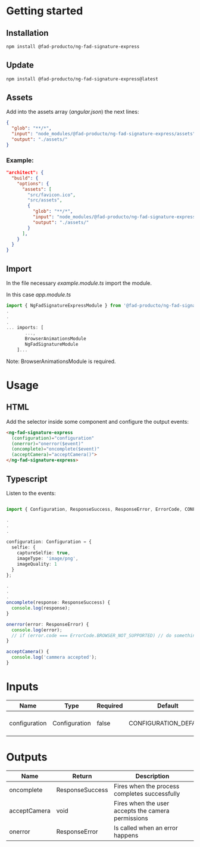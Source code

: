 # Getting started

## Installation

``` bash
npm install @fad-producto/ng-fad-signature-express
```

## Update

``` bash
npm install @fad-producto/ng-fad-signature-express@latest
```

## Assets
Add into the assets array (*angular.json*) the next lines:
``` json
{
  "glob": "**/*",
  "input": "node_modules/@fad-producto/ng-fad-signature-express/assets",
  "output": "./assets/"
}
``` 
### Example:
```json
"architect": {
  "build": {
    "options": {
      "assets": [
        "src/favicon.ico",
        "src/assets",
        {
          "glob": "**/*",
          "input": "node_modules/@fad-producto/ng-fad-signature-express/assets",
          "output": "./assets/"
        }
      ],
    }
  }
}
```


## Import

In the file necessary *example.module.ts* import the module.

In this case  *app.module.ts*

``` ts
import { NgFadSignatureExpressModule } from '@fad-producto/ng-fad-signature-express';
.
.
.
... imports: [
       ...,
       BrowserAnimationsModule 
       NgFadSignatureModule
    ]...
```

Note: BrowserAnimationsModule is required.

# Usage

## HTML


Add the selector inside some component and configure the output events:


``` html
<ng-fad-signature-express
  (configuration)="configuration"
  (onerror)="onerror($event)"
  (oncomplete)="oncomplete($event)"
  (acceptCamera)="acceptCamera()">
</ng-fad-signature-express>
```

## Typescript 

Listen to the events:

``` ts

import { Configuration, ResponseSuccess, ResponseError, ErrorCode, CONFIGURATION_DEFAULT } from '@fad-producto/ng-fad-signature-express';

.
.
.

configuration: Configuration = {
  selfie: {
    captureSelfie: true,
    imageType: 'image/png',
    imageQuality: 1
  }
};

.
.
.
oncomplete(response: ResponseSuccess) {
  console.log(response);
}

onerror(error: ResponseError) {
  console.log(error);
  // if (error.code === ErrorCode.BROWSER_NOT_SUPPORTED) // do something
}

acceptCamera() {
  console.log('cammera accepted');
}
```

# Inputs

| Name             | Type           |  Required  | Default               | Description                   |
| ---------------- | ------------   | ---------- | --------------------- | ----------------------------- |
| configuration    | Configuration  |  false     | CONFIGURATION_DEFAULT | Module data to be configured  |


# Outputs

| Name         | Return          | Description                                        |
| ------------ | --------------- | -------------------------------------------------- |
| oncomplete   | ResponseSuccess | Fires when the process completes successfully      |
| acceptCamera | void            | Fires when the user accepts the camera permissions |
| onerror      | ResponseError   | Is called when an error happens                    |


